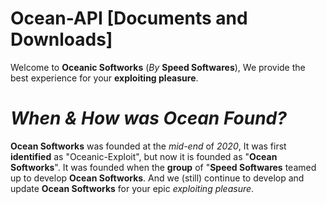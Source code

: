 # Ocean-API [Documents and Downloads]

Welcome to **Oceanic Softworks** (*By* **Speed Softwares**), We provide the best experience for your **exploiting pleasure**.

# *When & How was Ocean Found?*
**Ocean Softworks** was founded at the *mid-end* of *2020*, It was first **identified** as "Oceanic-Exploit", but now it is founded as "**Ocean Softworks**". It was founded when the **group** of "**Speed Softwares** teamed up to develop **Ocean Softworks**. And we (still) continue to develop and update **Ocean Softworks** for your epic *exploiting pleasure*.

